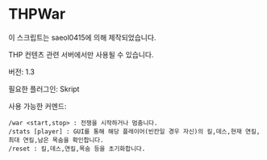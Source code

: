 # THPWar
이 스크립트는 saeol0415에 의해 제작되었습니다.

THP 컨텐츠 관련 서버에서만 사용될 수 있습니다.

버전: 1.3

필요한 플러그인: Skript

사용 가능한 커멘드:
```
/war <start,stop> : 전쟁을 시작하거나 멈춤니다.
/stats [player] : GUI를 통해 해당 플레이어(빈칸일 경우 자신)의 킬,데스,현재 연킬,최대 연킬,남은 목숨을 확인합니다.
/reset : 킬,데스,연킬,목숨 등을 초기화합니다.
```
